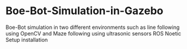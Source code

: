 # Boe-Bot-Simulation-in-Gazebo
Boe-Bot simulation in two different environments such as line following using OpenCV and Maze following using ultrasonic sensors
ROS Noetic Setup installation
